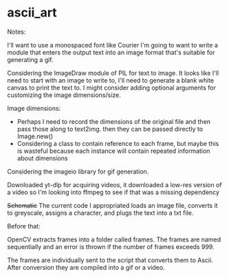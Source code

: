 # ascii_art

Notes:

I'll want to use a monospaced font like Courier
I'm going to want to write a module that enters the output text into an image format that's suitable for generating a gif.

Considering the ImageDraw module of PIL for text to image. It looks like I'll need to start with an image to write to, I'll need to generate a blank white canvas to print the text to. I might consider adding optional arguments for customizing the image dimensions/size.

Image dimensions:
- Perhaps I need to record the dimensions of the original file and then pass those along to text2img. then they can be passed directly to Image.new()
- Considering a class to contain reference to each frame, but maybe this is wasteful because each instance will contain repeated information about dimensions

Considering the imageio library for gif generation.

Downloaded yt-dlp for acquiring videos, it downloaded a low-res version of a video so I'm looking into ffmpeg to see if that was a missing dependency



~~Schematic~~
The current code I appropriated loads an image file, converts it to greyscale, assigns a character, and plugs the text into a txt file.

Before that:

OpenCV extracts frames into a folder called frames. The frames are named sequentially and an error is thrown if the number of frames exceeds 999.

The frames are individually sent to the script that converts them to Ascii. After conversion they are compiled into a gif or a video.
